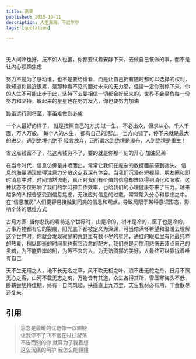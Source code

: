 ```yaml
---
title: 语录
published: 2025-10-11
description: 人生海海，不过尔尔
tags: [quotation]

---
```

#
无人问津也好，技不如人也罢，你都要试着安静下来，去做自己该做的事，而不是让内心烦躁焦虑

努力不是为了感动谁，也不是要给谁看，而是让自己拥有随时都可以选择的权利，我知道你最近很累，是那种看不见的面对未来的无力感，但请一定你别停下来，你的人生不可能止步于此，坚持下去要相信一切都会好起来的，世界不会辜负每一份努力和坚持，躲起来的星星也在努力发光，你也要努力加油

路虽远行则将至，事虽难做则必成

一个人最好的样子， 就是按照自己的方式 过一生， 不必出众，但求从心。千人千面，万人万般。 每个人的人生， 都有自己的活法。 当方向错了，停下来就是最大的进步。遇到绝境也绝不 轻言放弃，正所谓水到绝境是瀑布，人到绝境是重生！

省这点钱富不了，花这点钱穷不了，要的就是你那一刻的开心  加油兄弟

在当今时代，信息仿佛是井喷而出，常常让我们在庞杂的数据面前感到迷失。
信息的海量涌现使得注意力分散这点我深有体会。当我们沉浸在短视频、朋友圈和即时消息中时，时间悄然流逝，真正对我们有价值的信息却难以得到消化和吸收。这种状态不仅影响了我们的学习和工作效率，也给我们的心理健康带来了压力。越来越多的人报告感受到信息焦虑，无法应对信息的过载，常常陷入分心和焦虑之中。
在“信息茧房”人们更容易接触到同类的信息和观点，导致局限于某种意识形态，影响个体的思维方式

古月方源: 当你悲伤的看待这个世界时，山是冷的，树叶是冷的，窗子也是冷的，万事万物都有它的裂痕，阳光底下都被定义为深渊，可当你满怀希望和温暖去理解这个世界时，你就会发现寂寥的荒野里有数不尽的星光，通红的眼眶里有他最纯粹的热爱，稍纵即逝的时间里也有它治愈的配方，我们总是习惯用悲伤去装点自己的灵魂，为不能靠岸的船，为等不来的人，为无法腾挪的美好，人最终可以靠拢着唯有自己

天不生无用之人，地不长无名之草，风不吹无相之叶，浪不击无舵之舟，日月不照无心之客，山河不载无志之魂，万物皆有其道，众生各得其所，雪压寒梅头不低，卧薪尝胆待佳期，终有一日同风起，扶摇直上九万里，天生我材必有用，千金散尽还复来。


## 引用

> 思念是最暖的忧伤像一双翅膀  
> 让我停不了飞不远在过往游荡  
> 不告而别的你 就算为了我着想  
> 这么沉痛的呵护 我怎么能翱翔  